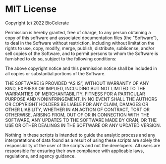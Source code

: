 # MIT License

Copyright (c) 2022 BioCelerate

Permission is hereby granted, free of charge, to any person obtaining a copy
of this software and associated documentation files (the "Software"), to deal
in the Software without restriction, including without limitation the rights
to use, copy, modify, merge, publish, distribute, sublicense, and/or sell
copies of the Software, and to permit persons to whom the Software is
furnished to do so, subject to the following conditions:

The above copyright notice and this permission notice shall be included in all
copies or substantial portions of the Software.

THE SOFTWARE IS PROVIDED “AS IS”, WITHOUT WARRANTY OF ANY KIND, EXPRESS
OR IMPLIED, INCLUDING BUT NOT LIMITED TO THE WARRANTIES OF
MERCHANTABILITY, FITNESS FOR A PARTICULAR PURPOSE AND NONINFRINGEMENT.
IN NO EVENT SHALL THE AUTHORS OR COPYRIGHT HOLDERS BE LIABLE FOR ANY
CLAIM, DAMAGES OR OTHER LIABILITY, WHETHER IN AN ACTION OF CONTRACT,
TORT OR OTHERWISE, ARISING FROM, OUT OF OR IN CONNECTION WITH THE
SOFTWARE, ANY UPDATES TO THE SOFTWARE MADE BY CRAN, OR THE USE OR 
OTHER DEALINGS IN THE SOFTWARE OR ANY UPDATED VERSION.

Nothing in these scripts is intended to guide the analytic process and 
any interpretations of data found as a result of using these scripts are 
solely the responsibility of the user of the scripts and not the developers. All users are responsible for ensuring their own compliance with applicable laws, 
regulations, and agency guidance.
